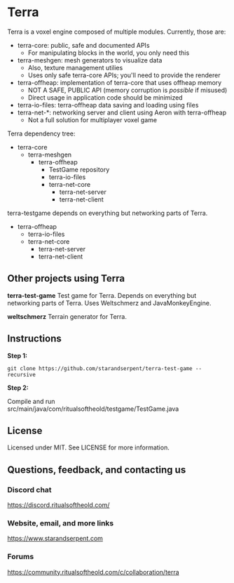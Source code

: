 # Terra
Terra is a voxel engine composed of multiple modules. Currently, those are:

* terra-core: public, safe and documented APIs
  * For manipulating blocks in the world, you only need this
* terra-meshgen: mesh generators to visualize data
  * Also, texture management utilies
  * Uses only safe terra-core APIs; you'll need to provide the renderer
* terra-offheap: implementation of terra-core that uses offheap memory
  * NOT A SAFE, PUBLIC API (memory corruption is *possible* if misused)
  * Direct usage in application code should be minimized
* terra-io-files: terra-offheap data saving and loading using files
* terra-net-*: networking server and client using Aeron with terra-offheap
  * Not a full solution for multiplayer voxel game
  
Terra dependency tree:
* terra-core
  * terra-meshgen
    * terra-offheap
        * TestGame repository
        * terra-io-files
        * terra-net-core
            * terra-net-server
            * terra-net-client
      
terra-testgame depends on everything but networking parts of Terra.
  * terra-offheap
    * terra-io-files
    * terra-net-core
      * terra-net-server
      * terra-net-client

## Other projects using Terra
**terra-test-game** Test game for Terra. Depends on everything but networking parts of Terra. Uses Weltschmerz and JavaMonkeyEngine.

**weltschmerz** Terrain generator for Terra.

## Instructions
**Step 1:**

```
git clone https://github.com/starandserpent/terra-test-game --recursive
```

**Step 2:**

Compile and run src/main/java/com/ritualsoftheold/testgame/TestGame.java

## License
Licensed under MIT. See LICENSE for more information.

## Questions, feedback, and contacting us

### Discord chat
https://discord.ritualsoftheold.com/

### Website, email, and more links
https://www.starandserpent.com

### Forums
https://community.ritualsoftheold.com/c/collaboration/terra
